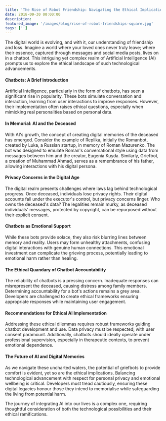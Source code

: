 ```yaml
---
title: 'The Rise of Robot Friendship: Navigating the Ethical Implications of Chatbots and Digital Legacies'
date: 2018-09-30 00:00:00
description: 
featured_image: '/images/blog/rise-of-robot-friendships-square.jpg'
tags: ['']
---
```


The digital world is evolving, and with it, our understanding of friendship and loss. Imagine a world where your loved ones never truly leave; where their essence, captured through messages and social media posts, lives on in a chatbot. This intriguing yet complex realm of Artificial Intelligence (AI) prompts us to explore the ethical landscape of such technological advancements.

#### Chatbots: A Brief Introduction

Artificial Intelligence, particularly in the form of chatbots, has seen a significant rise in popularity. These bots simulate conversation and interaction, learning from user interactions to improve responses. However, their implementation often raises ethical questions, especially when mimicking real personalities based on personal data.

#### In Memorial: AI and the Deceased

With AI's growth, the concept of creating digital memories of the deceased has emerged. Consider the example of Replika, initially the Romanbot, created by Luka, a Russian startup, in memory of Roman Mazurenko. The bot was designed to emulate Roman's conversational style using data from messages between him and the creator, Eugenia Kuyda. Similarly, Griefbot, a creation of Muhammad Ahmad, serves as a remembrance of his father, allowing interactions with his digital persona.

#### Privacy Concerns in the Digital Age

The digital realm presents challenges where laws lag behind technological progress. Once deceased, individuals lose privacy rights. Their digital accounts fall under the executor's control, but privacy concerns linger. Who owns the deceased's data? The legalities remain murky, as deceased individuals' messages, protected by copyright, can be repurposed without their explicit consent.

#### Chatbots as Emotional Support

While these bots provide solace, they also risk blurring lines between memory and reality. Users may form unhealthy attachments, confusing digital interactions with genuine human connections. This emotional investment can complicate the grieving process, potentially leading to emotional harm rather than healing.

#### The Ethical Quandary of Chatbot Accountability

The reliability of chatbots is a pressing concern. Inadequate responses can misrepresent the deceased, causing distress among family members. Determining accountability for a bot's actions remains a grey area. Developers are challenged to create ethical frameworks ensuring appropriate responses while maintaining user engagement.

#### Recommendations for Ethical AI Implementation

Addressing these ethical dilemmas requires robust frameworks guiding chatbot development and use. Data privacy must be respected, with user consent paramount. Additionally, chatbots should ideally operate under professional supervision, especially in therapeutic contexts, to prevent emotional dependence.

#### The Future of AI and Digital Memories

As we navigate these uncharted waters, the potential of griefbots to provide comfort is evident, yet so are the ethical implications. Balancing technological advancement with respect for personal privacy and emotional wellbeing is critical. Developers must tread cautiously, ensuring these digital legacies honour those they intend to memorialise while safeguarding the living from potential harm.

The journey of integrating AI into our lives is a complex one, requiring thoughtful consideration of both the technological possibilities and their ethical ramifications.
